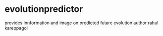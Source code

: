 # evolutionpredictor
provides innformation and image on predicted futare evolution
author rahul kareppagol
